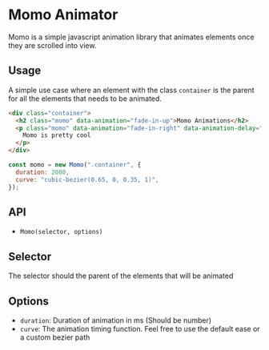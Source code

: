 # Momo Animator

Momo is a simple javascript animation library that animates elements once they are scrolled into view.

## Usage

A simple use case where an element with the class `container` is the parent for all the elements that needs to be animated.

```html
<div class="container">
  <h2 class="momo" data-animation="fade-in-up">Momo Animations</h2>
  <p class="momo" data-animation="fade-in-right" data-animation-delay="800">
    Momo is pretty cool
  </p>
</div>
```

```js
const momo = new Momo(".container", {
  duration: 2000,
  curve: "cubic-bezier(0.65, 0, 0.35, 1)",
});
```

## API

- `Momo(selector, options)`

## Selector

The selector should the parent of the elements that will be animated

## Options

- `duration`: Duration of animation in ms (Should be number)
- `curve`: The animation timing function. Feel free to use the default ease or a custom bezier path
